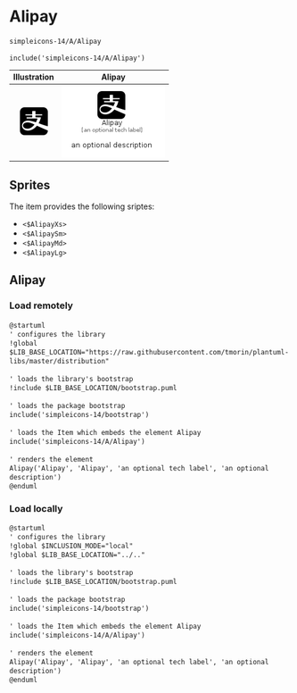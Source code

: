 # Alipay


```text
simpleicons-14/A/Alipay
```

```text
include('simpleicons-14/A/Alipay')
```



| Illustration | Alipay |
| :---: | :---: |
| ![illustration for Illustration](../../simpleicons-14/A/Alipay.png) | ![illustration for Alipay](../../simpleicons-14/A/Alipay.Local.png) |



## Sprites
The item provides the following sriptes:

- `<$AlipayXs>`
- `<$AlipaySm>`
- `<$AlipayMd>`
- `<$AlipayLg>`





## Alipay

### Load remotely
```plantuml
@startuml
' configures the library
!global $LIB_BASE_LOCATION="https://raw.githubusercontent.com/tmorin/plantuml-libs/master/distribution"

' loads the library's bootstrap
!include $LIB_BASE_LOCATION/bootstrap.puml

' loads the package bootstrap
include('simpleicons-14/bootstrap')

' loads the Item which embeds the element Alipay
include('simpleicons-14/A/Alipay')

' renders the element
Alipay('Alipay', 'Alipay', 'an optional tech label', 'an optional description')
@enduml
```

### Load locally
```plantuml
@startuml
' configures the library
!global $INCLUSION_MODE="local"
!global $LIB_BASE_LOCATION="../.."

' loads the library's bootstrap
!include $LIB_BASE_LOCATION/bootstrap.puml

' loads the package bootstrap
include('simpleicons-14/bootstrap')

' loads the Item which embeds the element Alipay
include('simpleicons-14/A/Alipay')

' renders the element
Alipay('Alipay', 'Alipay', 'an optional tech label', 'an optional description')
@enduml
```

